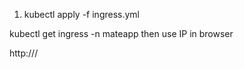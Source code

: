 1. kubectl apply -f ingress.yml

kubectl get ingress -n mateapp
then use IP in browser

http://<IP>/